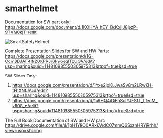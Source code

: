 # smarthelmet


Documentation for SW part only: https://docs.google.com/document/d/1KOHYA_hEY_BcKxjiJ8jozP-9TVM0kjT-/edit

![SmartSafetyHelmet](https://github.com/AsmaaJAH/smarthelmet/assets/88660261/c1ba6e02-926f-48b0-bacd-9258aba41f0e)


Complete Presentation Slides for SW and HW Parts: 
https://docs.google.com/presentation/d/1G-CcmBBJAF4IN20XPR6r6kwxeqITzUQA/edit?usp=sharing&ouid=114810985550305975313&rtpof=true&sd=true


SW Slides Only: 
1. https://docs.google.com/presentation/d/1Yxe2joKLJwaSv8m2LRwKH-tFhXNtJAad/edit?usp=sharing&ouid=114810985550305975313&rtpof=true&sd=true
2. https://docs.google.com/presentation/d/1u9HQ4iOiEhScIYJFSfT_LfecM_kB08_p/edit?usp=sharing&ouid=114810985550305975313&rtpof=true&sd=true


The Full Book Documentation of SW and HW part:
https://drive.google.com/file/d/1pH1YRO0ARxKWdC07mmQ6SoznHRYjRrhh/view?usp=sharing

